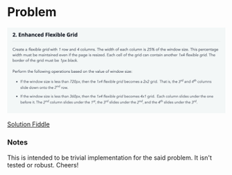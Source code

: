 # Problem
![Design Flexible Grid](flexible_grid.png)

[Solution Fiddle](https://jsfiddle.net/anshukch/afydkojv/)

### Notes

This is intended to be trivial implementation for the said problem. It isn't tested or robust. Cheers!

